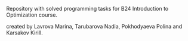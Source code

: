 Repository with solved programming tasks for B24 Introduction to Optimization course.

created by Lavrova Marina, Tarubarova Nadia, Pokhodyaeva Polina and Karsakov Kirill.
